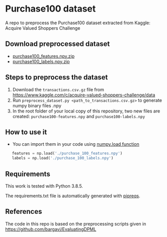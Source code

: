 # Purchase100 dataset

A repo to preprocess the Purchase100 dataset extracted from Kaggle: Acquire Valued Shoppers Challenge

## Download preprocessed dataset

 - [purchase100_features.npy.zip](https://github.com/xehartnort/Purchase100-dataset/blob/master/purchase100_features.npy.zip?raw=true)
 - [purchase100_labels.npy.zip](https://github.com/xehartnort/Purchase100-dataset/blob/master/purchase100_labels.npy.zip?raw=true)

## Steps to preprocess the dataset

 1. Download the `transactions.csv.gz` file from https://www.kaggle.com/c/acquire-valued-shoppers-challenge/data
 2. Run `preprocess_dataset.py <path_to_transactions.csv.gz>` to generate numpy binary files .npy
 3. In the root folder of your local copy of this repository, two new files are created: `purchase100-features.npy` and `purchase100-labels.npy`
 
## How to use it

 - You can import them in your code using [numpy.load function](https://numpy.org/doc/stable/reference/generated/numpy.load.html)

 ```python
    features = np.load('./purchase_100_features.npy')
    labels = np.load('./purchase_100_labels.npy')
 ```

## Requirements

This work is tested with Python 3.8.5.

The requirements.txt file is automatically generated with [pipreqs](https://github.com/bndr/pipreqs).

## References

The code in this repo is based on the preprocessing scripts given in https://github.com/bargavj/EvaluatingDPML
